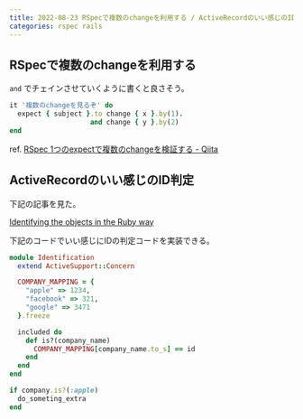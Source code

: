 ```yaml
---
title: 2022-08-23 RSpecで複数のchangeを利用する / ActiveRecordのいい感じのID判定
categories: rspec rails
---
```


## RSpecで複数のchangeを利用する

`and` でチェインさせていくように書くと良さそう。

```rb
it '複数のchangeを見るぞ' do
  expect { subject }.to change { x }.by(1).
                    and change { y }.by(2)
end
```

ref. [RSpec 1つのexpectで複数のchangeを検証する - Qiita](https://qiita.com/akinov/items/b8c23695fb69774f782d)


## ActiveRecordのいい感じのID判定

下記の記事を見た。

[Identifying the objects in the Ruby way](https://paweldabrowski.com/articles/identifying-the-objects-in-the-ruby-way)

下記のコードでいい感じにIDの判定コードを実装できる。

```rb
module Identification
  extend ActiveSupport::Concern

  COMPANY_MAPPING = {
    "apple" => 1234,
    "facebook" => 321,
    "google" => 3471
  }.freeze

  included do
    def is?(company_name)
      COMPANY_MAPPING[company_name.to_s] == id
    end
  end
end
```

```rb
if company.is?(:apple)
  do_someting_extra
end
```
